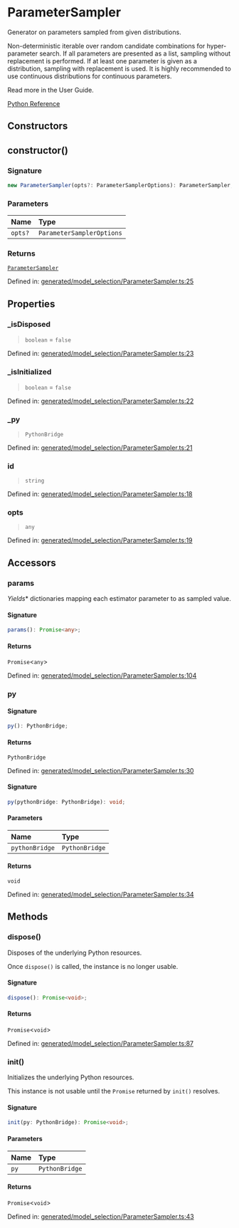 # ParameterSampler

Generator on parameters sampled from given distributions.

Non-deterministic iterable over random candidate combinations for hyper- parameter search. If all parameters are presented as a list, sampling without replacement is performed. If at least one parameter is given as a distribution, sampling with replacement is used. It is highly recommended to use continuous distributions for continuous parameters.

Read more in the User Guide.

[Python Reference](https://scikit-learn.org/stable/modules/generated/sklearn.model_selection.ParameterSampler.html)

## Constructors

## constructor()

### Signature

```ts
new ParameterSampler(opts?: ParameterSamplerOptions): ParameterSampler;
```

### Parameters

| Name | Type |
| :------ | :------ |
| `opts?` | `ParameterSamplerOptions` |

### Returns

[`ParameterSampler`](ParameterSampler.md)

Defined in:  [generated/model\_selection/ParameterSampler.ts:25](https://github.com/transitive-bullshit/scikit-learn-ts/blob/92ab806/packages/sklearn/src/generated/model_selection/ParameterSampler.ts#L25)

## Properties

### \_isDisposed

> `boolean`  = `false`

Defined in:  [generated/model\_selection/ParameterSampler.ts:23](https://github.com/transitive-bullshit/scikit-learn-ts/blob/92ab806/packages/sklearn/src/generated/model_selection/ParameterSampler.ts#L23)

### \_isInitialized

> `boolean`  = `false`

Defined in:  [generated/model\_selection/ParameterSampler.ts:22](https://github.com/transitive-bullshit/scikit-learn-ts/blob/92ab806/packages/sklearn/src/generated/model_selection/ParameterSampler.ts#L22)

### \_py

> `PythonBridge`

Defined in:  [generated/model\_selection/ParameterSampler.ts:21](https://github.com/transitive-bullshit/scikit-learn-ts/blob/92ab806/packages/sklearn/src/generated/model_selection/ParameterSampler.ts#L21)

### id

> `string`

Defined in:  [generated/model\_selection/ParameterSampler.ts:18](https://github.com/transitive-bullshit/scikit-learn-ts/blob/92ab806/packages/sklearn/src/generated/model_selection/ParameterSampler.ts#L18)

### opts

> `any`

Defined in:  [generated/model\_selection/ParameterSampler.ts:19](https://github.com/transitive-bullshit/scikit-learn-ts/blob/92ab806/packages/sklearn/src/generated/model_selection/ParameterSampler.ts#L19)

## Accessors

### params

*Yields** dictionaries mapping each estimator parameter to as sampled value.

#### Signature

```ts
params(): Promise<any>;
```

#### Returns

`Promise`\<`any`\>

Defined in: [generated/model\_selection/ParameterSampler.ts:104](https://github.com/transitive-bullshit/scikit-learn-ts/blob/92ab806/packages/sklearn/src/generated/model_selection/ParameterSampler.ts#L104)

### py

#### Signature

```ts
py(): PythonBridge;
```

#### Returns

`PythonBridge`

Defined in:  [generated/model\_selection/ParameterSampler.ts:30](https://github.com/transitive-bullshit/scikit-learn-ts/blob/92ab806/packages/sklearn/src/generated/model_selection/ParameterSampler.ts#L30)

#### Signature

```ts
py(pythonBridge: PythonBridge): void;
```

#### Parameters

| Name | Type |
| :------ | :------ |
| `pythonBridge` | `PythonBridge` |

#### Returns

`void`

Defined in: [generated/model\_selection/ParameterSampler.ts:34](https://github.com/transitive-bullshit/scikit-learn-ts/blob/92ab806/packages/sklearn/src/generated/model_selection/ParameterSampler.ts#L34)

## Methods

### dispose()

Disposes of the underlying Python resources.

Once `dispose()` is called, the instance is no longer usable.

#### Signature

```ts
dispose(): Promise<void>;
```

#### Returns

`Promise`\<`void`\>

Defined in:  [generated/model\_selection/ParameterSampler.ts:87](https://github.com/transitive-bullshit/scikit-learn-ts/blob/92ab806/packages/sklearn/src/generated/model_selection/ParameterSampler.ts#L87)

### init()

Initializes the underlying Python resources.

This instance is not usable until the `Promise` returned by `init()` resolves.

#### Signature

```ts
init(py: PythonBridge): Promise<void>;
```

#### Parameters

| Name | Type |
| :------ | :------ |
| `py` | `PythonBridge` |

#### Returns

`Promise`\<`void`\>

Defined in:  [generated/model\_selection/ParameterSampler.ts:43](https://github.com/transitive-bullshit/scikit-learn-ts/blob/92ab806/packages/sklearn/src/generated/model_selection/ParameterSampler.ts#L43)
